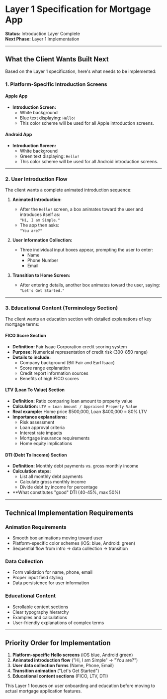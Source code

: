 # Layer 1 Specification for Mortgage App

**Status:** Introduction Layer Complete  
**Next Phase:** Layer 1 Implementation

---

## What the Client Wants Built Next

Based on the Layer 1 specification, here's what needs to be implemented:

### 1. Platform-Specific Introduction Screens

#### Apple App
- **Introduction Screen:**  
  - White background  
  - Blue text displaying: `Hello!`  
  - This color scheme will be used for all Apple introduction screens.

#### Android App
- **Introduction Screen:**  
  - White background  
  - Green text displaying: `Hello!`  
  - This color scheme will be used for all Android introduction screens.

---

### 2. User Introduction Flow

The client wants a complete animated introduction sequence:

1. **Animated Introduction:**  
   - After the `Hello!` screen, a box animates toward the user and introduces itself as:  
     `"Hi, I am Simple."`
   - The app then asks:  
     `"You are?"`

2. **User Information Collection:**  
   - Three individual input boxes appear, prompting the user to enter:  
     - Name  
     - Phone Number  
     - Email

3. **Transition to Home Screen:**  
   - After entering details, another box animates toward the user, saying:  
     `"Let's Get Started."`

---

### 3. Educational Content (Terminology Section)

The client wants an education section with detailed explanations of key mortgage terms:

#### FICO Score Section
- **Definition:** Fair Isaac Corporation credit scoring system
- **Purpose:** Numerical representation of credit risk (300-850 range)
- **Details to include:**
  - Company background (Bill Fair and Earl Isaac)
  - Score range explanation
  - Credit report information sources
  - Benefits of high FICO scores

#### LTV (Loan To Value) Section
- **Definition:** Ratio comparing loan amount to property value
- **Calculation:** `LTV = Loan Amount / Appraised Property Value`
- **Real example:** Home price $500,000, Loan $400,000 = 80% LTV
- **Importance explanations:**
  - Risk assessment
  - Loan approval criteria
  - Interest rate impacts
  - Mortgage insurance requirements
  - Home equity implications

#### DTI (Debt To Income) Section
- **Definition:** Monthly debt payments vs. gross monthly income
- **Calculation steps:**
  - List all monthly debt payments
  - Calculate gross monthly income
  - Divide debt by income for percentage
- **What constitutes "good" DTI (40-45%, max 50%)

---

## Technical Implementation Requirements

### Animation Requirements
- Smooth box animations moving toward user
- Platform-specific color schemes (iOS: blue, Android: green)
- Sequential flow from intro → data collection → transition

### Data Collection
- Form validation for name, phone, email
- Proper input field styling
- Data persistence for user information

### Educational Content
- Scrollable content sections
- Clear typography hierarchy
- Examples and calculations
- User-friendly explanations of complex terms

---

## Priority Order for Implementation

1. **Platform-specific Hello screens** (iOS blue, Android green)
2. **Animated introduction flow** ("Hi, I am Simple" → "You are?")
3. **User data collection forms** (Name, Phone, Email)
4. **Transition animation** ("Let's Get Started")
5. **Educational content sections** (FICO, LTV, DTI)

This Layer 1 focuses on user onboarding and education before moving to actual mortgage application features.